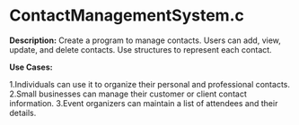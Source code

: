 # ContactManagementSystem.c

**Description:** Create a program to manage contacts. Users can add, view, update, and delete contacts. Use structures to represent each contact.

**Use Cases:**

   1.Individuals can use it to organize their personal and professional contacts.
   2.Small businesses can manage their customer or client contact information.
   3.Event organizers can maintain a list of attendees and their details.
